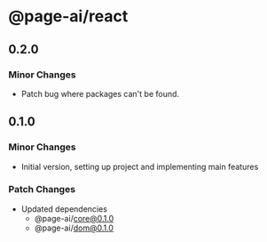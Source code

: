 # @page-ai/react

## 0.2.0

### Minor Changes

- Patch bug where packages can't be found.

## 0.1.0

### Minor Changes

- Initial version, setting up project and implementing main features

### Patch Changes

- Updated dependencies
  - @page-ai/core@0.1.0
  - @page-ai/dom@0.1.0
